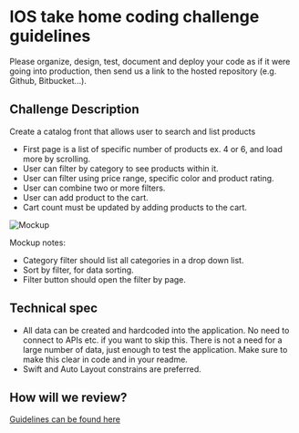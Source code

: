 IOS take home coding challenge guidelines
===============================================

Please organize, design, test, document and deploy your code as if it were
going into production, then send us a link to the hosted repository (e.g.
Github, Bitbucket...).


Challenge Description
---------------------

Create a catalog front that allows user to search and list products
 
* First page is a list of specific number of products ex. 4 or 6, and load more by scrolling.
* User can filter by category to see products within it.
* User can filter using price range, specific color and product rating.
* User can combine two or more filters.
* User can add product to the cart.
* Cart count must be updated by adding products to the cart.

![Mockup](https://dl.dropboxusercontent.com/s/nv0yljmg4yecrcl/mobile-task-mockup.png?dl=0)

Mockup notes:

* Category filter should list all categories in a drop down list.
* Sort by filter, for data sorting.
* Filter button should open the filter by page.



Technical spec
--------------
* All data can be created and hardcoded into the application. No need to connect to APIs etc. if you want to skip this. There is not a need for a large number of data, just enough to test the application. Make sure to make this clear in code and in your readme.
* Swift and Auto Layout constrains are preferred.

How will we review?
-------------------

[Guidelines can be found here](README.md)